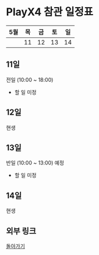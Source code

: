 # PlayX4 참관 일정표

| 5월 | 목 | 금 | 토 | 일 |
| --- | --- | --- | --- | --- |
| | 11 | 12 | 13 | 14 |

## 11일
전일 (10:00 ~ 18:00)
- 할 일 미정

## 12일
현생

## 13일
반일 (10:00 ~ 13:00) 예정
- 할 일 미정

## 14일
현생

## 외부 링크
[돌아가기](../)
